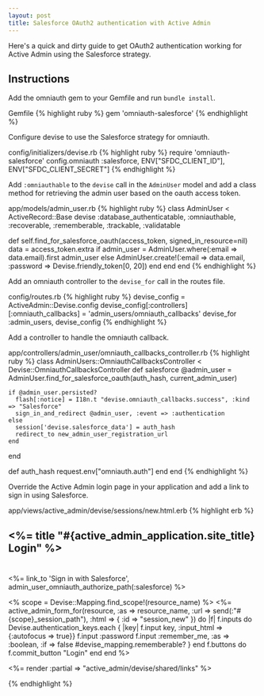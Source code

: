 ```yaml
---
layout: post
title: Salesforce OAuth2 authentication with Active Admin
---
```


Here's a quick and dirty guide to get OAuth2 authentication working for Active
Admin using the Salesforce strategy.

## Instructions
Add the omniauth gem to your Gemfile and run `bundle install`.

<span class="path">Gemfile</span>
{% highlight ruby %}
gem 'omniauth-salesforce'
{% endhighlight %}

Configure devise to use the Salesforce strategy for omniauth.

<span class="path">config/initializers/devise.rb</span>
{% highlight ruby %}
require 'omniauth-salesforce'
config.omniauth :salesforce, ENV["SFDC_CLIENT_ID"], ENV["SFDC_CLIENT_SECRET"]
{% endhighlight %}

Add `:omniauthable` to the `devise` call in the `AdminUser` model and add a
class method for retrieving the admin user based on the oauth access token.

<span class="path">app/models/admin\_user.rb</span>
{% highlight ruby %}
class AdminUser < ActiveRecord::Base
  devise :database_authenticatable, :omniauthable,
         :recoverable, :rememberable, :trackable, :validatable
  
  def self.find_for_salesforce_oauth(access_token, signed_in_resource=nil)
    data = access_token.extra
    if admin_user = AdminUser.where(:email => data.email).first
      admin_user
    else
      AdminUser.create!(:email => data.email, :password => Devise.friendly_token[0, 20])
    end
  end
end
{% endhighlight %}

Add an omniauth controller to the `devise_for` call in the routes file.

<span class="path">config/routes.rb</span>
{% highlight ruby %}
devise_config = ActiveAdmin::Devise.config
devise_config[:controllers][:omniauth_callbacks] = 'admin_users/omniauth_callbacks'
devise_for :admin_users, devise_config
{% endhighlight %}

Add a controller to handle the omniauth callback.

<span class="path">app/controllers/admin_user/omniauth_callbacks_controller.rb</span>
{% highlight ruby %}
class AdminUsers::OmniauthCallbacksController < Devise::OmniauthCallbacksController
  def salesforce
    @admin_user = AdminUser.find_for_salesforce_oauth(auth_hash, current_admin_user)

    if @admin_user.persisted?
      flash[:notice] = I18n.t "devise.omniauth_callbacks.success", :kind => "Salesforce"
      sign_in_and_redirect @admin_user, :event => :authentication
    else
      session['devise.salesforce_data'] = auth_hash
      redirect_to new_admin_user_registration_url
    end
  end

  def auth_hash
    request.env["omniauth.auth"]
  end
end
{% endhighlight %}

Override the Active Admin login page in your application and add a link to sign
in using Salesforce.

<span class="path">app/views/active_admin/devise/sessions/new.html.erb</span>
{% highlight erb %}
<div id="login">
  <h2><%= title "#{active_admin_application.site_title} Login" %></h2>
  <div class="oauth_providers" style="margin-top: 40px;">
    <%= link_to 'Sign in with Salesforce', admin_user_omniauth_authorize_path(:salesforce) %>
  </div>

  <% scope = Devise::Mapping.find_scope!(resource_name) %>
  <%= active_admin_form_for(resource, :as => resource_name, :url => send(:"#{scope}_session_path"), :html => { :id => "session_new" }) do |f| 
    f.inputs do
      Devise.authentication_keys.each { |key| f.input key, :input_html => {:autofocus => true}}
      f.input :password
      f.input :remember_me, :as => :boolean, :if =>  false  #devise_mapping.rememberable? }
    end
    f.buttons do
      f.commit_button "Login"
    end
  end
  %>

  <%= render :partial => "active_admin/devise/shared/links" %>
</div>
{% endhighlight %}
